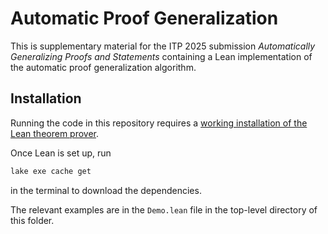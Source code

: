 # Automatic Proof Generalization

This is supplementary material for the ITP 2025 submission _Automatically Generalizing Proofs and Statements_ containing a Lean implementation of the automatic proof generalization algorithm.

## Installation

Running the code in this repository requires a [working installation of the Lean theorem prover](https://lean-lang.org/lean4/doc/quickstart.html).

Once Lean is set up, run

```bash
lake exe cache get
```

in the terminal to download the dependencies.

The relevant examples are in the `Demo.lean` file in the top-level directory of this folder.